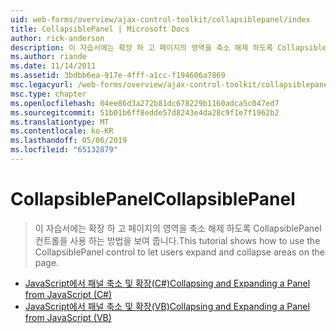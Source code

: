 ```yaml
---
uid: web-forms/overview/ajax-control-toolkit/collapsiblepanel/index
title: CollapsiblePanel | Microsoft Docs
author: rick-anderson
description: 이 자습서에는 확장 하 고 페이지의 영역을 축소 해제 하도록 CollapsiblePanel 컨트롤을 사용 하는 방법을 보여 줍니다.
ms.author: riande
ms.date: 11/14/2011
ms.assetid: 3bdbb6ea-917e-4fff-a1cc-f194606a7869
msc.legacyurl: /web-forms/overview/ajax-control-toolkit/collapsiblepanel
msc.type: chapter
ms.openlocfilehash: 04ee86d3a272b81dc678229b1160adca5c047ed7
ms.sourcegitcommit: 51b01b6ff8edde57d8243e4da28c9f1e7f1962b2
ms.translationtype: MT
ms.contentlocale: ko-KR
ms.lasthandoff: 05/06/2019
ms.locfileid: "65132879"
---
```

# <a name="collapsiblepanel"></a><span data-ttu-id="d2cdd-103">CollapsiblePanel</span><span class="sxs-lookup"><span data-stu-id="d2cdd-103">CollapsiblePanel</span></span>

> <span data-ttu-id="d2cdd-104">이 자습서에는 확장 하 고 페이지의 영역을 축소 해제 하도록 CollapsiblePanel 컨트롤을 사용 하는 방법을 보여 줍니다.</span><span class="sxs-lookup"><span data-stu-id="d2cdd-104">This tutorial shows how to use the CollapsiblePanel control to let users expand and collapse areas on the page.</span></span>

- [<span data-ttu-id="d2cdd-105">JavaScript에서 패널 축소 및 확장(C#)</span><span class="sxs-lookup"><span data-stu-id="d2cdd-105">Collapsing and Expanding a Panel from JavaScript (C#)</span></span>](collapsing-and-expanding-a-panel-from-javascript-cs.md)
- [<span data-ttu-id="d2cdd-106">JavaScript에서 패널 축소 및 확장(VB)</span><span class="sxs-lookup"><span data-stu-id="d2cdd-106">Collapsing and Expanding a Panel from JavaScript (VB)</span></span>](collapsing-and-expanding-a-panel-from-javascript-vb.md)
